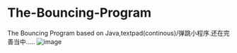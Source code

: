 # The-Bouncing-Program
The Bouncing Program  based on Java,textpad(continous)/弹跳小程序.还在完善当中.....
![image](https://user-images.githubusercontent.com/78581470/140455646-121a9f64-e0a3-48fb-b338-90ecb861591b.png)


